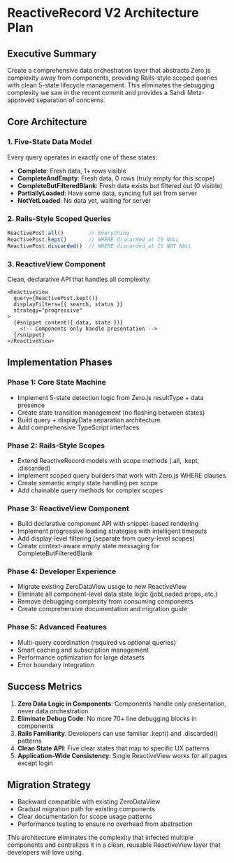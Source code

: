 # ReactiveRecord V2 Architecture Plan

## Executive Summary
Create a comprehensive data orchestration layer that abstracts Zero.js complexity away from components, providing Rails-style scoped queries with clean 5-state lifecycle management. This eliminates the debugging complexity we saw in the recent commit and provides a Sandi Metz-approved separation of concerns.

## Core Architecture

### 1. Five-State Data Model
Every query operates in exactly one of these states:
- **Complete**: Fresh data, 1+ rows visible
- **CompleteAndEmpty**: Fresh data, 0 rows (truly empty for this scope)
- **CompleteButFilteredBlank**: Fresh data exists but filtered out (0 visible)
- **PartiallyLoaded**: Have some data, syncing full set from server
- **NotYetLoaded**: No data yet, waiting for server

### 2. Rails-Style Scoped Queries
```typescript
ReactivePost.all()        // Everything
ReactivePost.kept()       // WHERE discarded_at IS NULL
ReactivePost.discarded()  // WHERE discarded_at IS NOT NULL
```

### 3. ReactiveView Component
Clean, declarative API that handles all complexity:
```svelte
<ReactiveView 
  query={ReactivePost.kept()} 
  displayFilters={{ search, status }}
  strategy="progressive"
>
  {#snippet content({ data, state })}
    <!-- Components only handle presentation -->
  {/snippet}
</ReactiveView>
```

## Implementation Phases

### Phase 1: Core State Machine
- Implement 5-state detection logic from Zero.js resultType + data presence
- Create state transition management (no flashing between states)
- Build query + displayData separation architecture
- Add comprehensive TypeScript interfaces

### Phase 2: Rails-Style Scopes
- Extend ReactiveRecord models with scope methods (.all, .kept, .discarded)
- Implement scoped query builders that work with Zero.js WHERE clauses
- Create semantic empty state handling per scope
- Add chainable query methods for complex scopes

### Phase 3: ReactiveView Component
- Build declarative component API with snippet-based rendering
- Implement progressive loading strategies with intelligent timeouts
- Add display-level filtering (separate from query-level scopes)
- Create context-aware empty state messaging for CompleteButFilteredBlank

### Phase 4: Developer Experience
- Migrate existing ZeroDataView usage to new ReactiveView
- Eliminate all component-level data state logic (jobLoaded props, etc.)
- Remove debugging complexity from consuming components
- Create comprehensive documentation and migration guide

### Phase 5: Advanced Features
- Multi-query coordination (required vs optional queries)
- Smart caching and subscription management
- Performance optimization for large datasets
- Error boundary integration

## Success Metrics
1. **Zero Data Logic in Components**: Components handle only presentation, never data orchestration
2. **Eliminate Debug Code**: No more 70+ line debugging blocks in components
3. **Rails Familiarity**: Developers can use familiar .kept() and .discarded() patterns
4. **Clean State API**: Five clear states that map to specific UX patterns
5. **Application-Wide Consistency**: Single ReactiveView works for all pages except login

## Migration Strategy
- Backward compatible with existing ZeroDataView
- Gradual migration path for existing components
- Clear documentation for scope usage patterns
- Performance testing to ensure no overhead from abstraction

This architecture eliminates the complexity that infected multiple components and centralizes it in a clean, reusable ReactiveView layer that developers will love using.